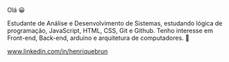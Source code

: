 Olá 😀

Estudante de Análise e Desenvolvimento de Sistemas, estudando lógica de programação,
JavaScript, HTML, CSS, Git e Github. Tenho interesse em Front-end, Back-end, 
arduino e arquitetura de computadores. 🤙

www.linkedin.com/in/henriquebrun
<!---
henriqpb/henriqpb is a ✨ special ✨ repository because its `README.md` (this file) appears on your GitHub profile.
You can click the Preview link to take a look at your changes.
--->
